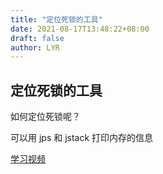 ```yaml
---
title: "定位死锁的工具"
date: 2021-08-17T13:48:22+08:00
draft: false
author: LYR
---
```


## 定位死锁的工具



如何定位死锁呢？

可以用 jps 和 jstack 打印内存的信息

[学习视频](https://www.bilibili.com/video/BV16J411h7Rd?p=116)






